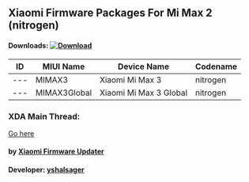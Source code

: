 ## Xiaomi Firmware Packages For Mi Max 2 (nitrogen)

#### Downloads: [![Download](https://img.shields.io/badge/Downloads-Here-orange.svg)](https://xiaomifirmwareupdater.github.io/#stable)

| ID | MIUI Name | Device Name | Codename |
| --- | --- | --- | --- |
| --- | MIMAX3 | Xiaomi Mi Max 3 | nitrogen |
| --- | MIMAX3Global | Xiaomi Mi Max 3 Global | nitrogen |

### XDA Main Thread:
[Go here](https://forum.xda-developers.com/android/software-hacking/devices-yshalsager-t3741446)

#### by [Xiaomi Firmware Updater](https://github.com/XiaomiFirmwareUpdater)
#### Developer: [yshalsager](https://github.com/yshalsager)
